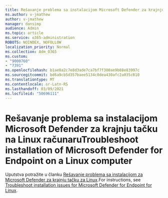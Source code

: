 ```yaml
---
title: Rešavanje problema sa instalacijom Microsoft Defender za krajnju tačku na Linux računaru
ms.author: v-jmathew
author: v-jmathew
manager: dansimp
audience: Admin
ms.topic: article
ms.service: o365-administration
ROBOTS: NOINDEX, NOFOLLOW
localization_priority: Normal
ms.collection: Adm_O365
ms.custom:
- "9000760"
- "7391"
ms.openlocfilehash: b1ae8a2c7e8d3ade7ca7bf7f300ae9b88e83997c
ms.sourcegitcommit: bd6a9cb5d357baee5134c0dea430afc2a035c810
ms.translationtype: MT
ms.contentlocale: sr-Latn-RS
ms.lasthandoff: 03/09/2021
ms.locfileid: "50696111"
---
```

# <a name="troubleshoot-installation-of-microsoft-defender-for-endpoint-on-a-linux-computer"></a><span data-ttu-id="f0c4c-102">Rešavanje problema sa instalacijom Microsoft Defender za krajnju tačku na Linux računaru</span><span class="sxs-lookup"><span data-stu-id="f0c4c-102">Troubleshoot installation of Microsoft Defender for Endpoint on a Linux computer</span></span>

<span data-ttu-id="f0c4c-103">Uputstva potražite u članku [Rešavanje problema sa instalacijom za Microsoft Defender za krajnju tačku za Linux](https://go.microsoft.com/fwlink/?linkid=2144673).</span><span class="sxs-lookup"><span data-stu-id="f0c4c-103">For instructions, see [Troubleshoot installation issues for Microsoft Defender for Endpoint for Linux](https://go.microsoft.com/fwlink/?linkid=2144673).</span></span>
